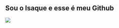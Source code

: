 ## Sou o Isaque e esse é meu Github

![](https://github.com/user-attachments/assets/58d739c3-7b3d-496f-a800-a620e155e874)
